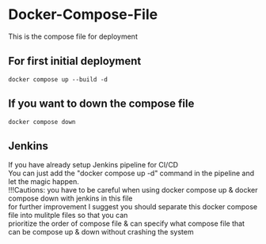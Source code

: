 # Docker-Compose-File
This is the compose file for deployment

## For first initial deployment
```
docker compose up --build -d
```

## If you want to down the compose file
```
docker compose down
```

## Jenkins
If you have already setup Jenkins pipeline for CI/CD <br />
You can just add the "docker compose up -d" command in the pipeline and let the magic happen. <br />
!!!Cautions: you have to be careful when using docker compose up & docker compose down with jenkins in this file <br />
for further improvement I suggest you should separate this docker compose file into mulitple files so that you can <br />
prioritize the order of compose file & can specify what compose file that can be compose up & down without crashing the system
